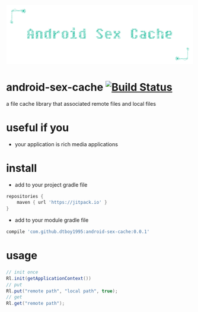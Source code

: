 # ![android-sex-cache](static/icon.png)

# android-sex-cache [![Build Status](https://travis-ci.org/dtboy1995/android-sex-cache.svg?branch=0.0.1)](https://travis-ci.org/dtboy1995/android-sex-cache)
a file cache library that associated remote files and local files

# useful if you
- your application is rich media applications

# install
- add to your project gradle file

```gradle
repositories {
    maven { url 'https://jitpack.io' }
}
```
- add to your module gradle file

```gradle
compile 'com.github.dtboy1995:android-sex-cache:0.0.1'
```

# usage
```java
// init once
Rl.init(getApplicationContext())
// put
Rl.put("remote path", "local path", true);
// get
Rl.get("remote path");
```
